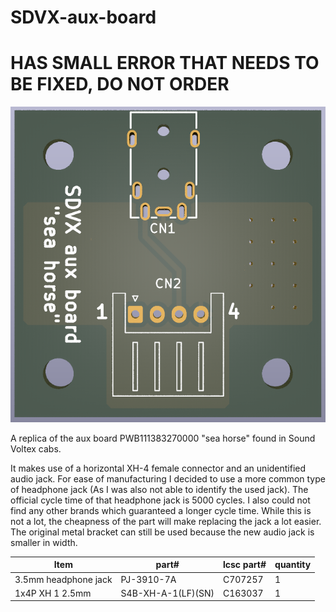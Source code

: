 # SDVX-aux-board

# HAS SMALL ERROR THAT NEEDS TO BE FIXED, DO NOT ORDER

![The PCB](images/kicad_vS9rGnSwj9.png)

A replica of the aux board PWB111383270000 "sea horse" found in Sound Voltex cabs.

It makes use of a horizontal XH-4 female connector and an unidentified audio jack. For ease of manufacturing I decided to use a more common type of headphone jack (As I was also not able to identify the used jack). The official cycle time of that headphone jack is 5000 cycles. I also could not find any other brands which guaranteed a longer cycle time. While this is not a lot, the cheapness of the part will make replacing the jack a lot easier. The original metal bracket can still be used because the new audio jack is smaller in width.

| Item                 | part#              | lcsc part# | quantity |
|----------------------|--------------------|------------|----------|
| 3.5mm headphone jack | PJ-3910-7A         | C707257    | 1        |
| 1x4P XH 1 2.5mm      | S4B-XH-A-1(LF)(SN) | C163037    | 1        |
